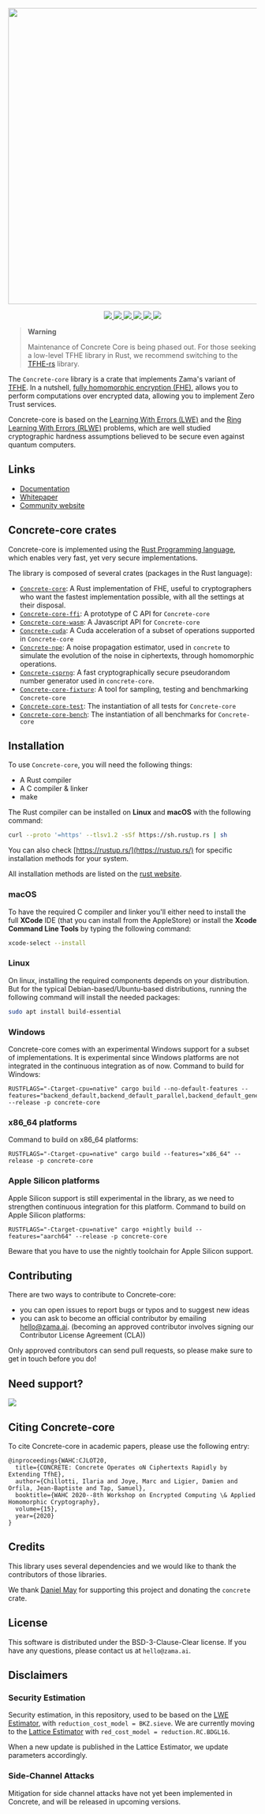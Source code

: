 <p align="center">
<!-- product name logo -->
  <img width=600 src="https://user-images.githubusercontent.com/5758427/196391638-ebade124-1123-4d8a-b46d-bfbe1c943f9c.png">
</p>
<p align="center">
<!-- Version badge using shields.io -->
  <a href="https://github.com/zama-ai/concrete-core/releases">
    <img src="https://img.shields.io/github/v/release/zama-ai/concrete-core?style=flat-square">
  </a>
<!-- Link to docs badge using shields.io -->
  <a href="https://docs.zama.ai/concrete-core">
    <img src="https://img.shields.io/badge/read-documentation-yellow?style=flat-square">
  </a>
<!-- Link to tutorials badge using shields.io -->
  <a href="https://docs.zama.ai/concrete-core/adding-a-new-backend/creating_backends">
    <img src="https://img.shields.io/badge/tutorials-and%20demos-orange?style=flat-square">
  </a>
<!-- Community forum badge using shields.io -->
  <a href="https://community.zama.ai">
    <img src="https://img.shields.io/badge/community%20forum-online-brightgreen?style=flat-square">
  </a>
<!-- Open source badge using shields.io -->
  <a href="https://github.com/zama-ai/concrete-core/edit/main/README.md#contributing">
    <img src="https://img.shields.io/badge/we're%20open%20source-contributing.md-blue?style=flat-square">
  </a>
<!-- Follow on twitter badge using shields.io -->
  <a href="https://twitter.com/zama_fhe">
    <img src="https://img.shields.io/twitter/follow/zama_fhe?color=blue&style=flat-square">
  </a>
</p>

> **Warning**
>
> Maintenance of Concrete Core is being phased out. For those seeking a low-level
> TFHE library in Rust, we recommend switching to the [TFHE-rs](https://github.com/zama-ai/tfhe-rs) library.

The `Concrete-core` library is a crate that implements Zama's variant of
[TFHE](https://eprint.iacr.org/2018/421.pdf). In a nutshell,
[fully homomorphic encryption (FHE)](https://en.wikipedia.org/wiki/Homomorphic_encryption), allows
you to perform computations over encrypted data, allowing you to implement Zero Trust services.

Concrete-core is based on the
[Learning With Errors (LWE)](https://cims.nyu.edu/~regev/papers/lwesurvey.pdf) and the
[Ring Learning With Errors (RLWE)](https://eprint.iacr.org/2012/230.pdf) problems, which are well
studied cryptographic hardness assumptions believed to be secure even against quantum computers.

## Links

- [Documentation](https://docs.zama.ai/concrete-core)
- [Whitepaper](https://whitepaper.zama.ai)
- [Community website](https://community.zama.ai)

## Concrete-core crates

Concrete-core is implemented using the [Rust Programming language](https://www.rust-lang.org/), which
enables very fast, yet very secure implementations.

The library is composed of several crates (packages in the Rust language):

+ [`Concrete-core`](concrete-core): A Rust implementation of FHE, useful to cryptographers who want the
  fastest implementation possible, with all the settings at their disposal.
+ [`Concrete-core-ffi`](concrete-core-ffi): A prototype of C API for `Concrete-core`
+ [`Concrete-core-wasm`](concrete-core-wasm): A Javascript API for `Concrete-core`
+ [`Concrete-cuda`](concrete-cuda): A Cuda acceleration of a subset of operations supported in `Concrete-core`
+ [`Concrete-npe`](concrete-npe): A noise propagation estimator, used in `concrete` to simulate the
  evolution of the noise in ciphertexts, through homomorphic operations.
+ [`Concrete-csprng`](concrete-csprng): A fast cryptographically secure pseudorandom number
  generator used in `concrete-core`.
+ [`Concrete-core-fixture`](concrete-core-fixture): A tool for sampling, testing and benchmarking `Concrete-core`
+ [`Concrete-core-test`](concrete-core-test): The instantiation of all tests for `Concrete-core`
+ [`Concrete-core-bench`](concrete-core-bench): The instantiation of all benchmarks for `Concrete-core`

## Installation

To use `Concrete-core`, you will need the following things:
- A Rust compiler
- A C compiler & linker
- make

The Rust compiler can be installed on __Linux__ and __macOS__ with the following command:

```bash
curl --proto '=https' --tlsv1.2 -sSf https://sh.rustup.rs | sh
```

You can also check [https://rustup.rs/](https://rustup.rs/) for specific installation methods for your system.

All installation methods are listed on the
[rust website](https://forge.rust-lang.org/infra/other-installation-methods.html).

### macOS

To have the required C compiler and linker you'll either need to install the full __XCode__ IDE
(that you can install from the AppleStore) or install the __Xcode Command Line Tools__ by typing the
following command:

```bash
xcode-select --install
```

### Linux

On linux, installing the required components depends on your distribution.
But for the typical Debian-based/Ubuntu-based distributions,
running the following command will install the needed packages:
```bash
sudo apt install build-essential
```

### Windows

Concrete-core comes with an experimental Windows support for a subset of implementations.
It is experimental since Windows platforms are not integrated in the continuous integration as of now.
Command to build for Windows:
```
RUSTFLAGS="-Ctarget-cpu=native" cargo build --no-default-features --features="backend_default,backend_default_parallel,backend_default_generator_x86_64_aesni,backend_default_serialization,backend_fft,backend_fft_serialization,seeder_x86_64_rdseed" --release -p concrete-core
```

### x86_64 platforms

Command to build on x86_64 platforms:
```
RUSTFLAGS="-Ctarget-cpu=native" cargo build --features="x86_64" --release -p concrete-core
```

### Apple Silicon platforms

Apple Silicon support is still experimental in the library, as we need to strengthen continuous integration for this platform. 
Command to build on Apple Silicon platforms:
```
RUSTFLAGS="-Ctarget-cpu=native" cargo +nightly build --features="aarch64" --release -p concrete-core
```
Beware that you have to use the nightly toolchain for Apple Silicon support.

## Contributing

There are two ways to contribute to Concrete-core:

- you can open issues to report bugs or typos and to suggest new ideas
- you can ask to become an official contributor by emailing [hello@zama.ai](mailto:hello@zama.ai).
(becoming an approved contributor involves signing our Contributor License Agreement (CLA))

Only approved contributors can send pull requests, so please make sure to get in touch before you do!

## Need support?

<a target="_blank" href="https://community.zama.ai">
  <img src="https://user-images.githubusercontent.com/5758427/191792238-b132e413-05f9-4fee-bee3-1371f3d81c28.png">
</a>

## Citing Concrete-core

To cite Concrete-core in academic papers, please use the following entry:

```
@inproceedings{WAHC:CJLOT20,
  title={CONCRETE: Concrete Operates oN Ciphertexts Rapidly by Extending TfhE},
  author={Chillotti, Ilaria and Joye, Marc and Ligier, Damien and Orfila, Jean-Baptiste and Tap, Samuel},
  booktitle={WAHC 2020--8th Workshop on Encrypted Computing \& Applied Homomorphic Cryptography},
  volume={15},
  year={2020}
}
```

## Credits

This library uses several dependencies and we would like to thank the contributors of those
libraries.

We thank [Daniel May](https://gitlab.com/danieljrmay) for supporting this project and donating the
`concrete` crate.

## License

This software is distributed under the BSD-3-Clause-Clear license. If you have any questions,
please contact us at `hello@zama.ai`.

## Disclaimers

### Security Estimation

Security estimation, in this repository, used to be based on
the [LWE Estimator](https://bitbucket.org/malb/lwe-estimator/src/master/),
with `reduction_cost_model = BKZ.sieve`.
We are currently moving to the [Lattice Estimator](https://github.com/malb/lattice-estimator)
with `red_cost_model = reduction.RC.BDGL16`.

When a new update is published in the Lattice Estimator, we update parameters accordingly.

### Side-Channel Attacks

Mitigation for side channel attacks have not yet been implemented in Concrete,
and will be released in upcoming versions.
